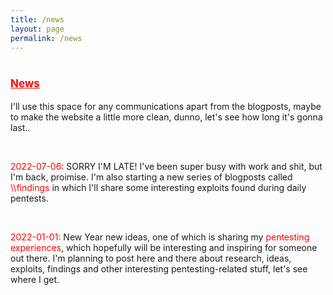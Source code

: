 ```yaml
---
title: /news
layout: page
permalink: /news
---
```

<style>
.center {
  display: block;
  margin-left: auto;
  margin-right: auto;
  width: 100%;
}
</style>

# <span style="color:red;font-size:17px;"><ins><b>News</b></ins></span>
I'll use this space for any communications apart from the blogposts, maybe to make the website a little more clean, dunno, let's see how long it's gonna last..<br/>
<center>
<script>
  
if(/Android|webOS|iPhone|iPad|iPod|BlackBerry|IEMobile|Opera Mini/i.test(navigator.userAgent)){
// MOBILE
}else{
// DESKTOP
document.write('</br><div class="center" style="color:white;display:inline;">⢸⣿⣿⣶⣶⣦⣤⣀⠀⠀⠀⠀⠀⠀⠀⠀⠀⠀⣀⣤⣴⣶⣶⠿⣿⡇</br>');
document.write('⢸⣿⣈⣉⠙⠛⠻⠿⣿⣶⣤⡀⠀⠀⢀⣤⣶⠿⠛⠋⠉⠀⠀⠀⢸⡇</br>');
document.write('⢸⣿⠛⠻⣿⢷⣶⣦⣤⣈⡉⣿⡇⢸⡟⠉⠀⠀⠀⠀⠀⠀⠀⢀⣼⡇</br>');
document.write('⢸⣿⠿⠶⣿⣤⣴⣿⣏⣉⣙⣿⡇⢸⡇⠀⠀⣀⣀⣤⣴⣶⠿⠿⣿⡇</br>');
document.write('⢸⣷⣶⣤⣤⣤⣄⣈⣉⠙⠛⣿⡇⢸⣷⠾⠟⠛⢉⣿⣧⣤⣴⣶⣿⡇</br>');
document.write('⢸⣯⣤⣄⣸⣿⣏⠙⠛⠛⠛⣿⡇⢸⣿⣴⣶⡿⠿⠛⠛⣿⣇⣤⣽⡇</br>');
document.write('⢸⡏⠉⠛⠛⠛⢿⡿⠿⢿⣶⣿⡇⢸⣿⣉⣤⣤⡶⠾⠛⠛⢉⣉⣽⡇</br>');
document.write('⢸⡇⠀⠀⠀⠀⢸⡷⠶⢤⣤⣿⡇⢸⣿⣉⣥⣿⣶⣶⠞⠛⠋⠉⢹⡇</br>');
document.write('⢸⡇⠀⠀⠀⠀⢸⣷⣦⣤⣤⣿⡇⢸⣿⠋⣉⣉⣨⣿⠀⣿⣿⡇⢸⡇</br>');
document.write('⢸⣇⣀⣀⣀⡀⢸⣧⣄⣉⣉⣿⡇⢸⣿⠛⠋⣉⣹⣿⣀⣉⣉⣠⣼⡇</br>');
document.write('⠈⠉⠉⠉⠉⠛⠛⠛⠿⠿⢿⣿⡇⢸⣿⡿⠿⠿⠛⠛⠛⠉⠉⠉⠉⠁</div></br>');
}
</script>
</center>
<br/>
<p><p style="color:red;display:inline;">2022-07-06:</p> <div style="display:inline;" >SORRY I'M LATE! I've been super busy with work and shit, but I'm back, proimise. I'm also starting a new series of blogposts called <div class="center" style="color:red;display:inline;">\\findings</div> in which I'll share some interesting exploits found during daily pentests.</div></p>
<br/>
<p><p style="color:red;display:inline;">2022-01-01:</p> <div style="display:inline;" >New Year new ideas, one of which is sharing my <div class="center" style="color:red;display:inline;">pentesting experiences</div>, which hopefully will be interesting and inspiring for someone out there. I'm planning to post here and there about research, ideas, exploits, findings and other interesting pentesting-related stuff, let's see where I get.</div></p>
